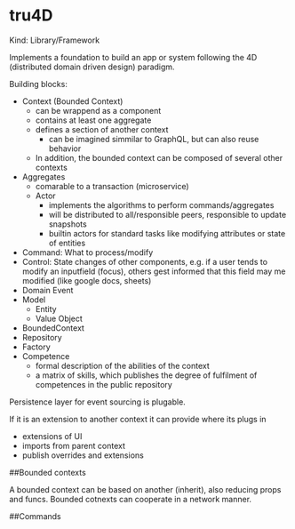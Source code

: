 tru4D
=====

Kind: Library/Framework

Implements a foundation to build an app or system following the 4D (distributed domain driven design) paradigm.

Building blocks:
- Context (Bounded Context)
    - can be wrappend as a component
    - contains at least one aggregate
    - defines a section of another context 
        - can be imagined simmilar to GraphQL, but can also reuse behavior
    - In addition, the bounded context can be composed of several other contexts
- Aggregates
    - comarable to a transaction (microservice) 
    - Actor 
        - implements the algorithms to perform commands/aggregates
        - will be distributed to all/responsible peers, responsible to update snapshots
        - builtin actors for standard tasks like modifying attributes or state of entities
- Command: What to process/modify
- Control: State changes of other components, e.g. if a user tends to modify an inputfield (focus), others gest informed
that this field may me modified (like google docs, sheets)
- Domain Event
- Model
    - Entity
    - Value Object
- BoundedContext
- Repository
- Factory
- Competence
    - formal description of the abilities of the context
    - a matrix of skills, which publishes the degree of fulfilment of competences in the public repository  

Persistence layer for event sourcing is plugable.

If it is an extension to another context it can provide where its plugs in 
- extensions of UI
- imports from parent context
- publish overrides and extensions
 
##Bounded contexts

A bounded context can be based on another (inherit), also reducing props and funcs.
Bounded cotnexts can cooperate in a network manner.

##Commands


